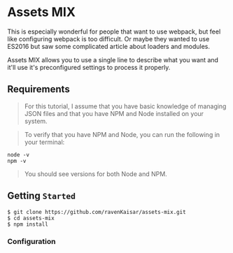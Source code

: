# Assets MIX
This is especially wonderful for people that want to use webpack, but feel like configuring webpack is too difficult. Or maybe they wanted to use ES2016 but saw some complicated article about loaders and modules.

Assets MIX allows you to use a single line to describe what you want and it'll use it's preconfigured settings to process it properly.

## Requirements 
> For this tutorial, I assume that you have basic knowledge of managing JSON files and that you have NPM and Node installed on your system.

> To verify that you have NPM and Node, you can run the following in your terminal:
 
```
node -v
npm -v
```
> You should see versions for both Node and NPM.

## Getting `Started`

```
$ git clone https://github.com/ravenKaisar/assets-mix.git
$ cd assets-mix
$ npm install
```

### Configuration
